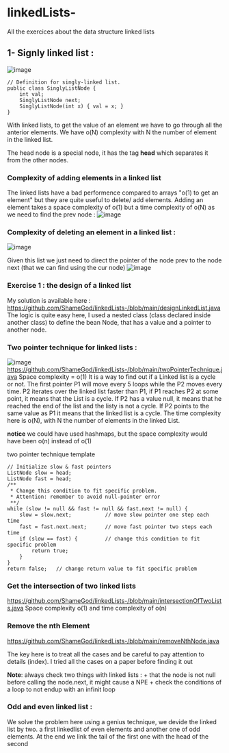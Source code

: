 # linkedLists-
All the exercices about the data structure linked lists 

## 1- Signly linked list : 

![image](https://user-images.githubusercontent.com/42012627/174730556-6753ecba-3a9d-4840-9a00-29b7d9763841.png)

```
// Definition for singly-linked list.
public class SinglyListNode {
    int val;
    SinglyListNode next;
    SinglyListNode(int x) { val = x; }
}
```

With linked lists, to get the value of an element we have to go through all the anterior elements. We have o(N) complexity with N the number of element in the linked list.

The head node is a special node, it has the tag **head** which separates it from the other nodes. 

### Complexity of adding elements in a linked list
The linked lists have a bad performence compared to arrays "o(1) to get an element" but they are quite useful to delete/ add elements.
Adding an element takes a space complexity of o(1) but a time complexity of o(N) as we need to find the prev node : 
![image](https://user-images.githubusercontent.com/42012627/174731367-863cb37b-5a95-4781-87f2-16fa19545eb4.png)

### Complexity of deleting an element in a linked list : 

![image](https://user-images.githubusercontent.com/42012627/174732244-d520315c-2784-4583-b9ad-c4908109b3ff.png)

Given this list we just need to direct the pointer of the node prev to the node next (that we can find using the cur node)
![image](https://user-images.githubusercontent.com/42012627/174732510-1713b93f-4808-485a-84ae-23518d42c92c.png)

### Exercise 1 : the design of a linked list 
My solution is available here : https://github.com/ShameGod/linkedLists-/blob/main/designLinkedList.java
The logic is quite easy here, I used a nested class (class declared inside another class) to define the bean Node, that has a value and a pointer to another node. 

### Two pointer technique for linked lists : 
![image](https://user-images.githubusercontent.com/42012627/175356269-a374dc59-e115-4bfe-9e96-3feae220aedc.png)
https://github.com/ShameGod/linkedLists-/blob/main/twoPointerTechnique.java
Space complexity = o(1) 
It is a way to find out if a Linked list is a cycle or not.
The first pointer P1 will move every 5 loops while the P2 moves every time. P2 iterates over the linked list faster than P1, if P1 reaches P2 at some point, it means that the List is a cycle. If P2 has a value null, it means that he reached the end of the list and the listy is not a cycle. If P2 points to the same value as P1 it means that the linked list is a cycle. The time complexity here is o(N), with N the number of elements in the linked List. 

**notice** we could have used hashmaps, but the space complexity would have been o(n) instead of o(1) 

two pointer technique template
```
// Initialize slow & fast pointers
ListNode slow = head;
ListNode fast = head;
/**
 * Change this condition to fit specific problem.
 * Attention: remember to avoid null-pointer error
 **/
while (slow != null && fast != null && fast.next != null) {
    slow = slow.next;           // move slow pointer one step each time
    fast = fast.next.next;      // move fast pointer two steps each time
    if (slow == fast) {         // change this condition to fit specific problem
        return true;
    }
}
return false;   // change return value to fit specific problem
```

### Get the intersection of two linked lists 

https://github.com/ShameGod/linkedLists-/blob/main/intersectionOfTwoLists.java
Space complexity o(1) and time complexity of o(n)

### Remove the nth Element 
https://github.com/ShameGod/linkedLists-/blob/main/removeNthNode.java

The key here is to treat all the cases and be careful to pay attention to details (index). I tried all the cases on a paper before finding it out


**Note**: always check two things with linked lists : 
       + that the node is not null before calling the node.next, it might cause a NPE
       + check the conditions of a loop to not endup with an infinit loop

### Odd and even linked list : 

We solve the problem here using a genius technique, we devide the linked list by two. a first linkedlist of even elements and another one of odd elements. At the end we link the tail of the first one with the head of the second
